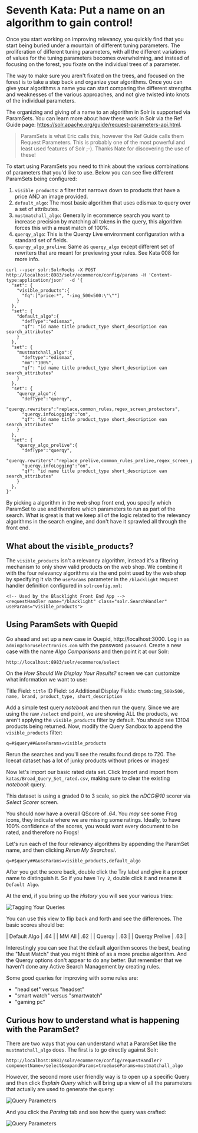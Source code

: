 # Seventh Kata: Put a name on an algorithm to gain control!

Once you start working on improving relevancy, you quickly find that you start being buried under a mountain
of different tuning parameters.   The proliferation of different tuning parameters, with all the different variations
of values for the tuning parameters becomes overwhelming, and instead of focusing on the forest, you fixate on the
individual trees of a parameter.   

The way to make sure you aren't fixated on the trees, and focused on the forest is to take a step back and organize
your algorithms.  Once you can give your algorithms a name you can start comparing the different strengths and
weaknesses of the various approaches, and not give twisted into knots of the individual parameters.

The organizing and giving of a name to an algorithm in Solr is supported via ParamSets.   You can learn more about
how these work in Solr via the Ref Guide page: https://solr.apache.org/guide/request-parameters-api.html.

> ParamSets is what Eric calls this, however the Ref Guide calls them Request Parameters.   This is
> probably one of the most powerful and least used features of Solr ;-).  Thanks Nate for discovering
> the use of these!

To start using ParamSets you need to think about the various combinations of parameters that you'd like to use. Below
you can see five different ParamSets being configured:

1. `visible_products`: a filter that narrows down to products that have a price AND an image provided.
1. `default_algo`: The most basic algorithm that uses edismax to query over a set of attributes.
1. `mustmatchall_algo`: Generally in ecommerce search you want to increase precision by matching all tokens in the query, this algorithm forces this with a must match of 100%.
1. `querqy_algo`: This is the Querqy Live environment configuration with a standard set of fields.
1. `querqy_algo_prelive`: Same as `querqy_algo` except different set of rewriters that are meant for previewing your rules.   See Kata 008 for more info.


```
curl --user solr:SolrRocks -X POST http://localhost:8983/solr/ecommerce/config/params -H 'Content-type:application/json'  -d '{
  "set": {
    "visible_products":{
      "fq":["price:*", "-img_500x500:\"\""]
    }
  },
  "set": {
    "default_algo":{
      "defType":"edismax",
      "qf": "id name title product_type short_description ean search_attributes"
    }
  },
  "set": {
    "mustmatchall_algo":{
      "deftype":"edismax",   
      "mm":"100%",
      "qf": "id name title product_type short_description ean search_attributes"
    }
  },
  "set": {
    "querqy_algo":{
      "defType":"querqy",
      "querqy.rewriters":"replace,common_rules,regex_screen_protectors",
      "querqy.infoLogging":"on",
      "qf": "id name title product_type short_description ean search_attributes"
    }
  },
  "set": {
    "querqy_algo_prelive":{
      "defType":"querqy",
      "querqy.rewriters":"replace_prelive,common_rules_prelive,regex_screen_protectors",
      "querqy.infoLogging":"on",
      "qf": "id name title product_type short_description ean search_attributes"
    }
  },    
}'
```

By picking a algorithm in the web shop front end, you specify which ParamSet to use and therefore
which parameters to run as part of the search.  What is great is that we keep all of the logic related to the
relevancy algorithms in the search engine, and don't have it sprawled all through the front end.

## What about the `visible_products`?

The `visible_products` isn't a relevancy algorithm, instead it's a filtering mechanism to only show valid
products on the web shop.  We combine it with the four relevancy algorithms via the end point used by the web shop
by specifying it via the `useParams` parameter in the `/blacklight` request handler definition configured in
`solrconfig.xml`:

```
<!-- Used by the Blacklight Front End App -->
<requestHandler name="/blacklight" class="solr.SearchHandler" useParams="visible_products">
```  

## Using ParamSets with Quepid

Go ahead and set up a new case in Quepid, http://localhost:3000.   Log in as `admin@choruselectronics.com` with
the password `password`.  Create a new case with the name _Algo Comparisons_ and then point it at
our Solr:

`http://localhost:8983/solr/ecommerce/select`


On the _How Should We Display Your Results?_ screen we can customize what information we want to use:  

Title Field: `title`
ID Field: `id`
Additional Display Fields: `thumb:img_500x500, name, brand, product_type, short_description`

Add a simple test query _notebook_ and then run the query.  Since we are using the raw `/select` end point,
we are showing ALL the products, we aren't applying the `visible_products` filter by default.  You should see
13104 products being returned.   Now, modify the Query Sandbox to append the `visible_products` filter:

```
q=#$query##&useParams=visible_products
```

Rerun the searches and you'll see the results found drops to 720.  The Icecat dataset has a lot of junky products
without prices or images!

Now let's import our basic rated data set.  Click Import and import from `katas/Broad_Query_Set_rated.csv`, making sure to clear the existing _notebook_ query.

This dataset is using a graded 0 to 3 scale, so pick the _nDCG@10_ scorer via _Select Scorer_ screen.

You should now have a overall QScore of *.64*.   You *may* see some Frog icons, they indicate where we are missing some ratings.  Ideally, to have 100% confidence of the scores, you would want every document to be rated, and therefore no Frogs!

Let's run each of the four relevancy algorithms by appending the ParamSet name, and then clicking _Rerun My Searches!_.  

```
q=#$query##&useParams=visible_products,default_algo
```

After you get the score back, double click the Try label and give it a proper name to distinguish it.  So if you have
`Try 2`, double click it and rename it `Default Algo`.

At the end, if you bring up the _History_ you will see your various tries:

![Tagging Your Queries](009_history_view.png)

You can use this view to flip back and forth and see the differences.   The basic scores should be:


| Default Algo | .64 |
| MM All | .62 |
| Querqy | .63 |
| Querqy Prelive | .63 |

Interestingly you can see that the default algorithm scores the best, beating the "Must Match" that you might think of as a more precise algorithm.  And the Querqy options don't appear to do any better.  But remember that we haven't
done any Active Search Management by creating rules.  

Some good queries for improving with some rules are:
* "head set" versus "headset"
* "smart watch" versus "smartwatch"
* "gaming pc"


## Curious how to understand what is happening with the ParamSet?

There are two ways that you can understand what a ParamSet like the `mustmatchall_algo` does.  The first is to
go directly against Solr:

```
http://localhost:8983/solr/ecommerce/config/requestHandler?componentName=/select&expandParams=true&useParams=mustmatchall_algo
```

However, the second more user friendly way is to open up a specific Query and then click _Explain Query_ which
will bring up a view of all the parameters that actually are used to generate the query:

![Query Parameters](007_query_params.png)

And you click the _Parsing_ tab and see how the query was crafted:

![Query Parameters](007_query_parsing.png)
